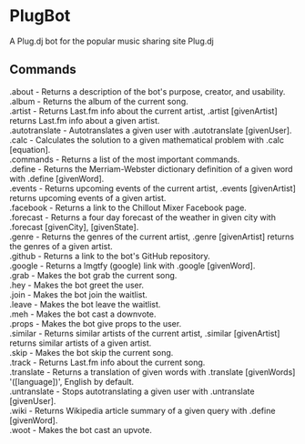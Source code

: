 PlugBot
=======

A Plug.dj bot for the popular music sharing site Plug.dj

Commands
--------

.about - Returns a description of the bot's purpose, creator, and usability.  
.album - Returns the album of the current song.  
.artist - Returns Last.fm info about the current artist, .artist [givenArtist] returns Last.fm info about a given artist.  
.autotranslate - Autotranslates a given user with .autotranslate [givenUser].  
.calc - Calculates the solution to a given mathematical problem with .calc [equation].  
.commands - Returns a list of the most important commands.   
.define - Returns the Merriam-Webster dictionary definition of a given word with .define [givenWord].  
.events - Returns upcoming events of the current artist, .events [givenArtist] returns upcoming events of a given artist.  
.facebook - Returns a link to the Chillout Mixer Facebook page.  
.forecast - Returns a four day forecast of the weather in given city with .forecast [givenCity], [givenState].  
.genre - Returns the genres of the current artist, .genre [givenArtist] returns the genres of a given artist.  
.github - Returns a link to the bot's GitHub repository.  
.google - Returns a lmgtfy (google) link with .google [givenWord].    
.grab - Makes the bot grab the current song.  
.hey - Makes the bot greet the user.  
.join - Makes the bot join the waitlist.  
.leave - Makes the bot leave the waitlist.  
.meh - Makes the bot cast a downvote.  
.props - Makes the bot give props to the user.  
.similar - Returns similar artists of the current artist, .similar [givenArtist] returns similar artists of a given artist.  
.skip - Makes the bot skip the current song.  
.track - Returns Last.fm info about the current song.  
.translate - Returns a translation of given words with .translate [givenWords] '([language])', English by default.  
.untranslate - Stops autotranslating a given user with .untranslate [givenUser].  
.wiki - Returns Wikipedia article summary of a given query with .define [givenWord].  
.woot - Makes the bot cast an upvote.  